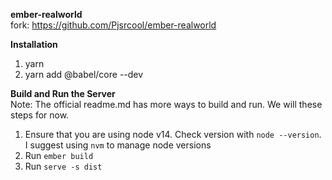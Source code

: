 **ember-realworld**\
fork: https://github.com/Pjsrcool/ember-realworld

**Installation**
1. yarn
2. yarn add @babel/core --dev

**Build and Run the Server**\
Note: The official readme.md has more ways to build and run. We will these steps for now.
1. Ensure that you are using node v14. Check version with `node --version`. I suggest using `nvm` to manage node versions
2. Run `ember build`
3. Run `serve -s dist`

